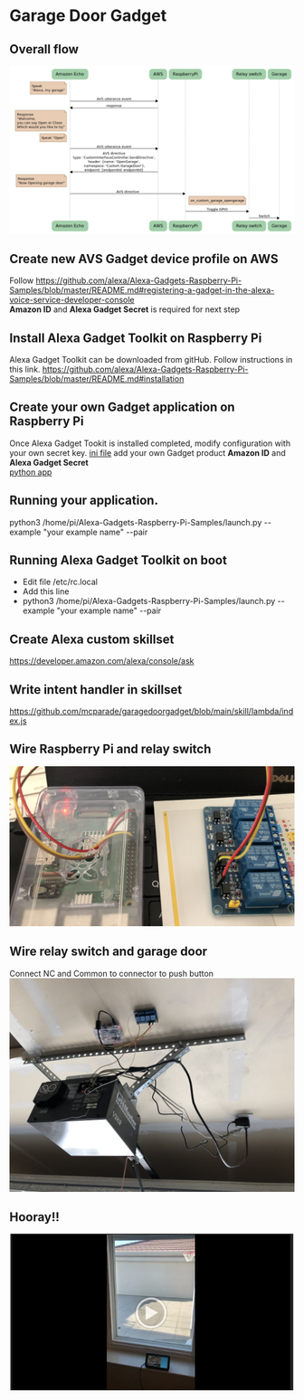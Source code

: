# Garage Door Gadget
## Overall flow
![overall](./img/overall_flow.png)

## Create new AVS Gadget device profile on AWS  
Follow https://github.com/alexa/Alexa-Gadgets-Raspberry-Pi-Samples/blob/master/README.md#registering-a-gadget-in-the-alexa-voice-service-developer-console  
**Amazon ID** and **Alexa Gadget Secret** is required for next step

## Install Alexa Gadget Toolkit on Raspberry Pi
Alexa Gadget Toolkit can be downloaded from gitHub.
Follow  instructions in this link.
https://github.com/alexa/Alexa-Gadgets-Raspberry-Pi-Samples/blob/master/README.md#installation

## Create your own Gadget application on Raspberry Pi  
Once Alexa Gadget Tookit is installed completed, modify configuration with your own secret key.
[ini file](./garage_door.ini) add your own Gadget product **Amazon ID** and **Alexa Gadget Secret**   
[python app](./garage_door.py)

## Running your application.
python3 /home/pi/Alexa-Gadgets-Raspberry-Pi-Samples/launch.py --example "your example name" --pair

## Running Alexa Gadget Toolkit on boot
 - Edit file /etc/rc.local
 - Add this line
 - python3 /home/pi/Alexa-Gadgets-Raspberry-Pi-Samples/launch.py --example "your example name" --pair

## Create Alexa custom skillset
https://developer.amazon.com/alexa/console/ask

## Write intent handler in skillset
https://github.com/mcparade/garagedoorgadget/blob/main/skill/lambda/index.js

## Wire Raspberry Pi and relay switch
![relay switch](./img/IMG_9278-1.jpg)

## Wire relay switch and garage door
Connect NC and Common to connector to push button
![garage door](./img/IMG_9282.jpg)

## Hooray!! 
[![Watch the video](./img/play.png)](https://drive.google.com/file/d/1L59wsgpv6dyUGH911viy9P9oJVXtIJXx/view?usp=sharing)

